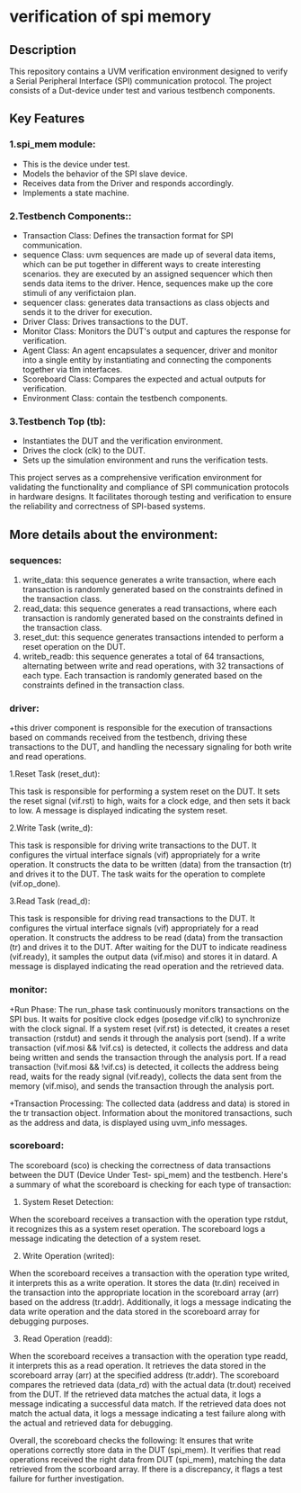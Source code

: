 # verification of spi memory

## Description
This repository contains a UVM verification environment designed to verify a Serial Peripheral Interface (SPI) communication protocol. The project consists of a Dut-device under test and various testbench components.

## Key Features

### 1.spi_mem module:
  + This is the device under test.
  + Models the behavior of the SPI slave device.
  + Receives data from the Driver and responds accordingly.
  + Implements a state machine.
    
### 2.Testbench Components::
  + Transaction Class: Defines the transaction format for SPI communication.
  + sequence Class: uvm sequences are made up of several data items, which can be put together in different ways to create interesting scenarios.
    they are executed by an assigned sequencer which then sends data items to the driver. Hence, sequences make up the core stimuli of any verifictaion plan.
  + sequencer class: generates data transactions as class objects and sends it to the driver for execution.
  + Driver Class: Drives transactions to the DUT.
  + Monitor Class: Monitors the DUT's output and captures the response for verification.
  + Agent Class: An agent encapsulates a sequencer, driver and monitor into a single entity by instantiating and connecting the components together via tlm interfaces.
  + Scoreboard Class: Compares the expected and actual outputs for verification.
  + Environment Class: contain the testbench components.
    
### 3.Testbench Top (tb):
  + Instantiates the DUT and the verification environment.
  + Drives the clock (clk) to the DUT.
  + Sets up the simulation environment and runs the verification tests.
    
This project serves as a comprehensive verification environment for validating the functionality and compliance of SPI communication protocols in hardware designs. It facilitates thorough testing and verification to ensure the reliability and correctness of SPI-based systems.


## More details about the environment:

### sequences:
1. write_data: this sequence generates a write transaction, where each transaction is randomly generated based on the constraints defined in the transaction class.
2. read_data: this sequence generates a read transactions, where each transaction is randomly generated based on the constraints defined in the transaction class.
3. reset_dut: this sequence generates transactions intended to perform a reset operation on the DUT.
4. writeb_readb: this sequence generates a total of 64 transactions, alternating between write and read operations, with 32 transactions of each type. Each transaction is randomly generated based on the constraints defined in the transaction class.

### driver:
+this driver component is responsible for the execution of transactions based on commands received from the testbench, driving these transactions to the DUT, and handling the necessary signaling for both write and read operations.

1.Reset Task (reset_dut):

This task is responsible for performing a system reset on the DUT.
It sets the reset signal (vif.rst) to high, waits for a clock edge, and then sets it back to low.
A message is displayed indicating the system reset.

2.Write Task (write_d):

This task is responsible for driving write transactions to the DUT.
It configures the virtual interface signals (vif) appropriately for a write operation.
It constructs the data to be written (data) from the transaction (tr) and drives it to the DUT.
The task waits for the operation to complete (vif.op_done).

3.Read Task (read_d):

This task is responsible for driving read transactions to the DUT.
It configures the virtual interface signals (vif) appropriately for a read operation.
It constructs the address to be read (data) from the transaction (tr) and drives it to the DUT.
After waiting for the DUT to indicate readiness (vif.ready), it samples the output data (vif.miso) and stores it in datard.
A message is displayed indicating the read operation and the retrieved data.

### monitor:
+Run Phase:
The run_phase task continuously monitors transactions on the SPI bus.
It waits for positive clock edges (posedge vif.clk) to synchronize with the clock signal.
If a system reset (vif.rst) is detected, it creates a reset transaction (rstdut) and sends it through the analysis port (send).
If a write transaction (vif.mosi && !vif.cs) is detected, it collects the address and data being written and sends the transaction through the analysis port.
If a read transaction (!vif.mosi && !vif.cs) is detected, it collects the address being read, waits for the ready signal (vif.ready), collects the data sent from the memory (vif.miso), and sends the transaction through the analysis port.

+Transaction Processing:
The collected data (address and data) is stored in the tr transaction object.
Information about the monitored transactions, such as the address and data, is displayed using uvm_info messages.

### scoreboard:

The scoreboard (sco) is checking the correctness of data transactions between the DUT (Device Under Test- spi_mem) and the testbench. Here's a summary of what the scoreboard is checking for each type of transaction:

1. System Reset Detection:

When the scoreboard receives a transaction with the operation type rstdut, it recognizes this as a system reset operation.
The scoreboard logs a message indicating the detection of a system reset.

2. Write Operation (writed):

When the scoreboard receives a transaction with the operation type writed, it interprets this as a write operation.
It stores the data (tr.din) received in the transaction into the appropriate location in the scoreboard array (arr) based on the address (tr.addr).
Additionally, it logs a message indicating the data write operation and the data stored in the scoreboard array for debugging purposes.

3. Read Operation (readd):

When the scoreboard receives a transaction with the operation type readd, it interprets this as a read operation.
It retrieves the data stored in the scoreboard array (arr) at the specified address (tr.addr).
The scoreboard compares the retrieved data (data_rd) with the actual data (tr.dout) received from the DUT.
If the retrieved data matches the actual data, it logs a message indicating a successful data match.
If the retrieved data does not match the actual data, it logs a message indicating a test failure along with the actual and retrieved data for debugging.

Overall, the scoreboard checks the following:
It ensures that write operations correctly store data in the DUT (spi_mem).
It verifies that read operations received the right data from DUT (spi_mem), matching the data retrieved from the scorboard array. If there is a discrepancy, it flags a test failure for further investigation.

   
